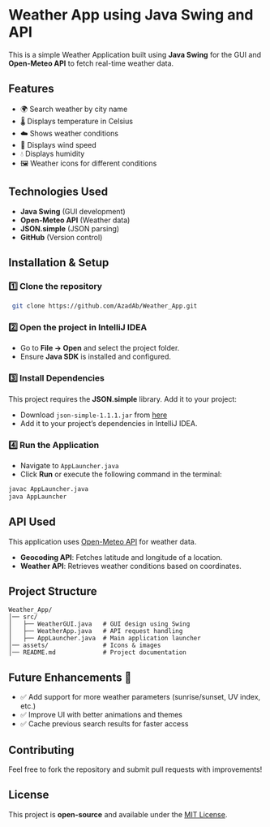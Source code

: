 # Weather App using Java Swing and API

This is a simple Weather Application built using **Java Swing** for the GUI and **Open-Meteo API** to fetch real-time weather data.

## Features
- 🌍 Search weather by city name
- 🌡️ Displays temperature in Celsius
- ☁️ Shows weather conditions
- 💨 Displays wind speed
- 💧 Displays humidity
- 🖼️ Weather icons for different conditions

## Technologies Used
- **Java Swing** (GUI development)
- **Open-Meteo API** (Weather data)
- **JSON.simple** (JSON parsing)
- **GitHub** (Version control)

## Installation & Setup
### 1️⃣ Clone the repository
```sh
 git clone https://github.com/AzadAb/Weather_App.git
```

### 2️⃣ Open the project in IntelliJ IDEA
- Go to **File → Open** and select the project folder.
- Ensure **Java SDK** is installed and configured.

### 3️⃣ Install Dependencies
This project requires the **JSON.simple** library. Add it to your project:
- Download `json-simple-1.1.1.jar` from [here](https://code.google.com/archive/p/json-simple/)
- Add it to your project’s dependencies in IntelliJ IDEA.

### 4️⃣ Run the Application
- Navigate to `AppLauncher.java`
- Click **Run** or execute the following command in the terminal:
```sh
javac AppLauncher.java
java AppLauncher
```

## API Used
This application uses [Open-Meteo API](https://open-meteo.com/) for weather data.
- **Geocoding API**: Fetches latitude and longitude of a location.
- **Weather API**: Retrieves weather conditions based on coordinates.

## Project Structure
```
Weather_App/
│── src/
│   ├── WeatherGUI.java   # GUI design using Swing
│   ├── WeatherApp.java   # API request handling
│   ├── AppLauncher.java  # Main application launcher
│── assets/               # Icons & images
│── README.md             # Project documentation
```

## Future Enhancements 🚀
- ✅ Add support for more weather parameters (sunrise/sunset, UV index, etc.)
- ✅ Improve UI with better animations and themes
- ✅ Cache previous search results for faster access

## Contributing
Feel free to fork the repository and submit pull requests with improvements!


## License
This project is **open-source** and available under the [MIT License](LICENSE).

